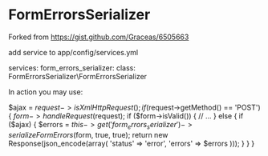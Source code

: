 # FormErrorsSerializer

Forked from https://gist.github.com/Graceas/6505663

add service to app/config/services.yml

services:
    form_errors_serializer:
        class: FormErrorsSerializer\FormErrorsSerializer


In action you may use:

$ajax = $request->isXmlHttpRequest();
if ($request->getMethod() == 'POST') {
   $form->handleRequest($request);
   if ($form->isValid()) {
         // ...
   } else {
       if ($ajax) {
           $errors = $this->get('form_errors_serializer')->serializeFormErrors($form, true, true);
           return new Response(json_encode(array(
               'status' => 'error',
               'errors' => $errors
           )));
       }
   }
}
